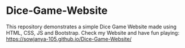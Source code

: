 # Dice-Game-Website

This repository demonstrates a simple Dice Game Website made using HTML, CSS, JS and Bootstrap.
Check my Website and have fun playing:
https://sowjanya-105.github.io/Dice-Game-Website/
